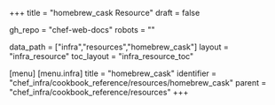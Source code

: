 +++
title = "homebrew_cask Resource"
draft = false

gh_repo = "chef-web-docs"
robots = ""

data_path = ["infra","resources","homebrew_cask"]
layout = "infra_resource"
toc_layout = "infra_resource_toc"


[menu]
  [menu.infra]
    title = "homebrew_cask"
    identifier = "chef_infra/cookbook_reference/resources/homebrew_cask"
    parent = "chef_infra/cookbook_reference/resources"
+++

<!-- The contents of this page are automatically generated from the homebrew_cask.yaml file in the data directory. -->
<!-- To suggest a change, edit the https://github.com/chef/chef/blob/master/lib/chef/resource/homebrew_cask.rb file
      and submit a pull request to the https://github.com/chef/chef repository. -->
